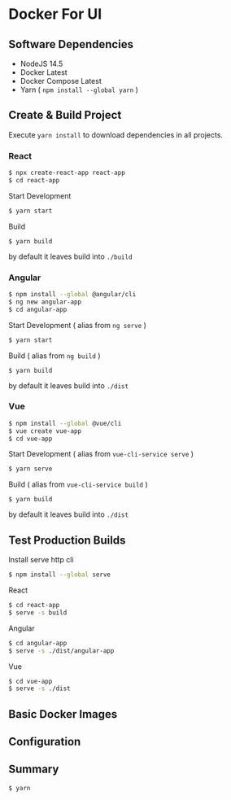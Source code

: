 # Docker For UI

## Software Dependencies 

- NodeJS 14.5
- Docker Latest
- Docker Compose Latest
- Yarn ( `npm install --global yarn` )

## Create & Build Project 

Execute `yarn install` to download dependencies in all projects.

### React

```sh
$ npx create-react-app react-app
$ cd react-app
```

Start Development
```sh
$ yarn start
```

Build
```
$ yarn build
```

by default it leaves build into `./build`

### Angular 

```sh
$ npm install --global @angular/cli
$ ng new angular-app
$ cd angular-app
```

Start Development ( alias from `ng serve` )
```sh
$ yarn start
```

Build ( alias from `ng build` )
```
$ yarn build
```

by default it leaves build into `./dist`

### Vue
```sh
$ npm install --global @vue/cli
$ vue create vue-app
$ cd vue-app
```

Start Development ( alias from `vue-cli-service serve` )
```sh
$ yarn serve
```

Build ( alias from `vue-cli-service build` )
```
$ yarn build
```

by default it leaves build into `./dist`

## Test Production Builds 

Install serve http cli
```sh
$ npm install --global serve
```

React 
```sh
$ cd react-app
$ serve -s build       
```

Angular
```sh
$ cd angular-app
$ serve -s ./dist/angular-app
```

Vue
```sh
$ cd vue-app
$ serve -s ./dist
```

## Basic Docker Images 



## Configuration


## Summary 

```sh
$ yarn 
```


